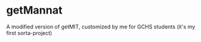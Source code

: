 # getMannat

A modified version of getMIT, customized by me for GCHS students (it's my first sorta-project)
